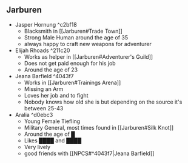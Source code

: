 ## Jarburen
- Jasper Hornung ^c2bf18
	- Blacksmith in [[Jarburen#Trade Town]]
	- Strong Male Human around the age of 35
	- always happy to craft new weapons for adventurer
- Elijah Rhoads  ^211c20
	- Works as helper in [[Jarburen#Adventurer's Guild]] 
	- Does not get paid enough for his job
	- Around the age of 23
- Jeana Barfield ^4043f7
	- Works in [[Jarburen#Trainings Arena]]
	- Missing an Arm
	- Loves her job and to fight
	- Nobody knows how old she is but depending on the source it's between 25-43
- Aralia ^d0ebc3
	- Young Female Tiefling
	- Military General, most times found in [[Jarburen#Silk Knot]]
	- Around the age of █
	- Likes ████ and ████
	- Very lively
	- good friends with [[NPCS#^4043f7|Jeana Barfield]]